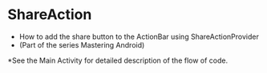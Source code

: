 # ShareAction
- How to add the share button to the ActionBar using ShareActionProvider
- (Part of the series Mastering Android)

*See the Main Activity for detailed description of the flow of code. 
